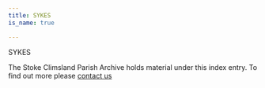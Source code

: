 ```yaml
---
title: SYKES
is_name: true

---
```


SYKES


The Stoke Climsland Parish Archive holds material under this index entry. To find out more please [contact us](/contact/)
